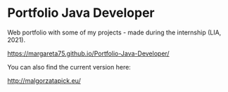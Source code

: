 # Portfolio Java Developer
Web portfolio with some of my projects - made during the internship (LIA, 2021). 

https://margareta75.github.io/Portfolio-Java-Developer/

You can also find the current version here: 

http://malgorzatapick.eu/
